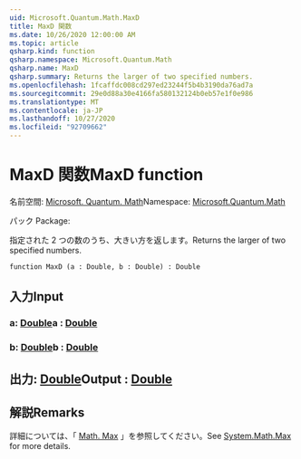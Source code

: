 ```yaml
---
uid: Microsoft.Quantum.Math.MaxD
title: MaxD 関数
ms.date: 10/26/2020 12:00:00 AM
ms.topic: article
qsharp.kind: function
qsharp.namespace: Microsoft.Quantum.Math
qsharp.name: MaxD
qsharp.summary: Returns the larger of two specified numbers.
ms.openlocfilehash: 1fcaffdc008cd297ed23244f5b4b3190da76ad7a
ms.sourcegitcommit: 29e0d88a30e4166fa580132124b0eb57e1f0e986
ms.translationtype: MT
ms.contentlocale: ja-JP
ms.lasthandoff: 10/27/2020
ms.locfileid: "92709662"
---
```

# <a name="maxd-function"></a><span data-ttu-id="4f290-102">MaxD 関数</span><span class="sxs-lookup"><span data-stu-id="4f290-102">MaxD function</span></span>

<span data-ttu-id="4f290-103">名前空間: [Microsoft. Quantum. Math](xref:Microsoft.Quantum.Math)</span><span class="sxs-lookup"><span data-stu-id="4f290-103">Namespace: [Microsoft.Quantum.Math](xref:Microsoft.Quantum.Math)</span></span>

<span data-ttu-id="4f290-104">パック [](https://nuget.org/packages/)</span><span class="sxs-lookup"><span data-stu-id="4f290-104">Package: [](https://nuget.org/packages/)</span></span>


<span data-ttu-id="4f290-105">指定された 2 つの数のうち、大きい方を返します。</span><span class="sxs-lookup"><span data-stu-id="4f290-105">Returns the larger of two specified numbers.</span></span>

```qsharp
function MaxD (a : Double, b : Double) : Double
```


## <a name="input"></a><span data-ttu-id="4f290-106">入力</span><span class="sxs-lookup"><span data-stu-id="4f290-106">Input</span></span>

### <a name="a--double"></a><span data-ttu-id="4f290-107">a: [Double](xref:microsoft.quantum.lang-ref.double)</span><span class="sxs-lookup"><span data-stu-id="4f290-107">a : [Double](xref:microsoft.quantum.lang-ref.double)</span></span>




### <a name="b--double"></a><span data-ttu-id="4f290-108">b: [Double](xref:microsoft.quantum.lang-ref.double)</span><span class="sxs-lookup"><span data-stu-id="4f290-108">b : [Double](xref:microsoft.quantum.lang-ref.double)</span></span>





## <a name="output--double"></a><span data-ttu-id="4f290-109">出力: [Double](xref:microsoft.quantum.lang-ref.double)</span><span class="sxs-lookup"><span data-stu-id="4f290-109">Output : [Double](xref:microsoft.quantum.lang-ref.double)</span></span>



## <a name="remarks"></a><span data-ttu-id="4f290-110">解説</span><span class="sxs-lookup"><span data-stu-id="4f290-110">Remarks</span></span>

<span data-ttu-id="4f290-111">詳細については、「 [Math. Max](https://docs.microsoft.com/dotnet/api/system.math.max) 」を参照してください。</span><span class="sxs-lookup"><span data-stu-id="4f290-111">See [System.Math.Max](https://docs.microsoft.com/dotnet/api/system.math.max) for more details.</span></span>